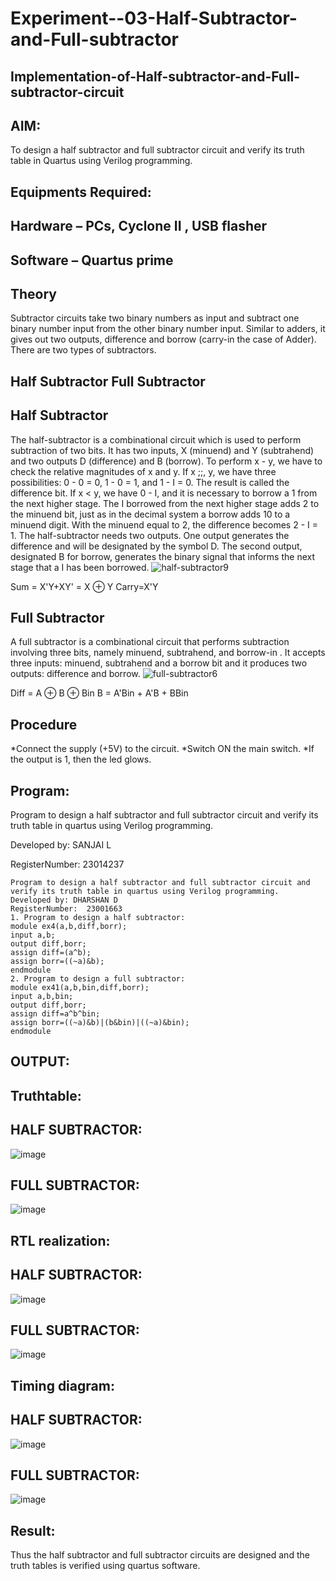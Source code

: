 # Experiment--03-Half-Subtractor-and-Full-subtractor
## Implementation-of-Half-subtractor-and-Full-subtractor-circuit
## AIM:
To design a half subtractor and full subtractor circuit and verify its truth table in Quartus using Verilog programming.

## Equipments Required:
## Hardware – PCs, Cyclone II , USB flasher
## Software – Quartus prime
## Theory
Subtractor circuits take two binary numbers as input and subtract one binary number input from the other binary number input. Similar to adders, it gives out two outputs, difference and borrow (carry-in the case of Adder). There are two types of subtractors.

## Half Subtractor Full Subtractor
## Half Subtractor
The half-subtractor is a combinational circuit which is used to perform subtraction of two bits. It has two inputs, X (minuend) and Y (subtrahend) and two outputs D (difference) and B (borrow). To perform x - y, we have to check the relative magnitudes of x and y. If x ;;, y, we have three possibilities: 0 - 0 = 0, 1 - 0 = 1, and 1 - I = 0. The result is called the difference bit. If x < y, we have 0 - I, and it is necessary to borrow a 1 from the next higher stage. The I borrowed from the next higher stage adds 2 to the minuend bit, just as in the decimal system a borrow adds 10 to a minuend digit. With the minuend equal to 2, the difference becomes 2 - I = 1. The half-subtractor needs two outputs. One output generates the difference and will be designated by the symbol D. The second output, designated B for borrow, generates the binary signal that informs the next stage that a I has been borrowed.
![half-subtractor9](https://user-images.githubusercontent.com/36288975/166112538-58c3bc7c-ee5d-4e6a-ac8d-8e8328efe27a.png)


Sum = X'Y+XY' = X ⊕ Y
Carry=X'Y

## Full Subtractor
A full subtractor is a combinational circuit that performs subtraction involving three bits, namely minuend, subtrahend, and borrow-in . It accepts three inputs: minuend, subtrahend and a borrow bit and it produces two outputs: difference and borrow. 
![full-subtractor6](https://user-images.githubusercontent.com/36288975/166112541-24c68359-3de8-4674-ae22-8272ffc385ed.png)


Diff = A ⊕ B ⊕ Bin B = A'Bin + A'B + BBin

## Procedure
*Connect the supply (+5V) to the circuit.
*Switch ON the main switch.
*If the output is 1, then the led glows.


## Program:
Program to design a half subtractor and full subtractor circuit and verify its truth table in quartus using Verilog programming.

Developed by: SANJAI L

RegisterNumber: 23014237

```
Program to design a half subtractor and full subtractor circuit and verify its truth table in quartus using Verilog programming.
Developed by: DHARSHAN D
RegisterNumber:  23001663
1. Program to design a half subtractor:
module ex4(a,b,diff,borr);
input a,b;
output diff,borr;
assign diff=(a^b);
assign borr=((~a)&b);
endmodule 
2. Program to design a full subtractor:
module ex41(a,b,bin,diff,borr);
input a,b,bin;
output diff,borr;
assign diff=a^b^bin;
assign borr=((~a)&b)|(b&bin)|((~a)&bin);
endmodule
```

## OUTPUT:
## Truthtable:
## HALF SUBTRACTOR:
![image](https://github.com/SanjaiOfficial/Experiment--03-Half-Subtractor-and-Full-subtractor/assets/151763180/dbb2c13c-6c70-4db9-b0cb-8094b3cb9beb)

## FULL SUBTRACTOR:
![image](https://github.com/SanjaiOfficial/Experiment--03-Half-Subtractor-and-Full-subtractor/assets/151763180/6134ff2b-ef11-4c41-aa49-052b5f42c7a2)

## RTL realization:
## HALF SUBTRACTOR:
![image](https://github.com/SanjaiOfficial/Experiment--03-Half-Subtractor-and-Full-subtractor/assets/151763180/b1eafcd6-9182-4ef3-8c74-deff321a8547)

## FULL SUBTRACTOR:
![image](https://github.com/SanjaiOfficial/Experiment--03-Half-Subtractor-and-Full-subtractor/assets/151763180/3d873c85-3dcc-4096-b323-e58d78c0e199)

## Timing diagram:
## HALF SUBTRACTOR:
![image](https://github.com/SanjaiOfficial/Experiment--03-Half-Subtractor-and-Full-subtractor/assets/151763180/83054173-634f-4f6d-9922-7f1b72d24990)

## FULL SUBTRACTOR:

![image](https://github.com/SanjaiOfficial/Experiment--03-Half-Subtractor-and-Full-subtractor/assets/151763180/8ff4b02e-8fe4-4f21-b2f0-2e749f7c1dcc)

## Result:
Thus the half subtractor and full subtractor circuits are designed and the truth tables is verified using quartus software.

